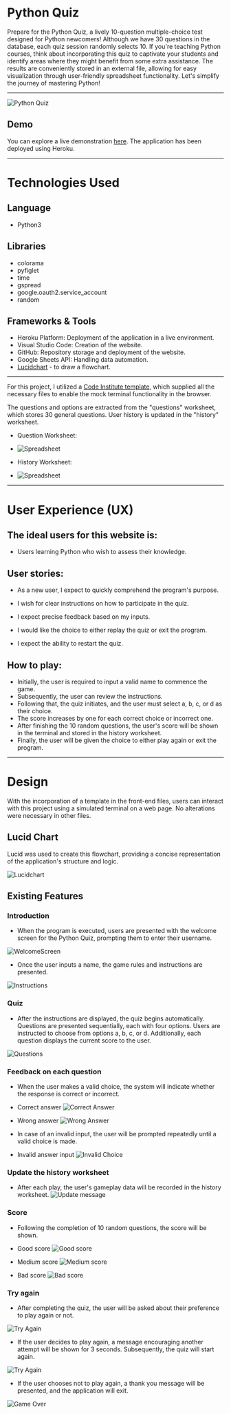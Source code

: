 # Python Quiz

Prepare for the Python Quiz, a lively 10-question multiple-choice test designed for Python newcomers! Although we have 30 questions in the database, each quiz session randomly selects 10. If you're teaching Python courses, think about incorporating this quiz to captivate your students and identify areas where they might benefit from some extra assistance. The results are conveniently stored in an external file, allowing for easy visualization through user-friendly spreadsheet functionality. Let's simplify the journey of mastering Python!

- - -

![Python Quiz](documentation/welcomescreen.png)

## Demo

You can explore a live demonstration [here](https://project3-python-quiz-5f0c6fd0bce1.herokuapp.com/).
The application has been deployed using Heroku.

- - -

# Technologies Used
## Language
* Python3

## Libraries
* colorama
* pyfiglet
* time
* gspread
* google.oauth2.service_account
* random

## Frameworks & Tools
* Heroku Platform: Deployment of the application in a live environment.
* Visual Studio Code: Creation of the website.
* GitHub: Repository storage and deployment of the website.
* Google Sheets API: Handling data automation.
* [Lucidchart](https://www.lucidchart.com/) - to draw a flowchart.

- - -

For this project, I utilized a [Code Institute template](https://github.com/Code-Institute-Org/python-essentials-template), which supplied all the necessary files to enable the mock terminal functionality in the browser.

The questions and options are extracted from the "questions" worksheet, which stores 30 general questions. User history is updated in the "history" worksheet.

* Question Worksheet:
* ![Spreadsheet](documentation/questionsworksheet.png)

* History Worksheet:
* ![Spreadsheet](documentation/historyworksheet.png)

- - - 

# User Experience (UX)

## The ideal users for this website is:
* Users learning Python who wish to assess their knowledge.

## User stories:

* As a new user, I expect to quickly comprehend the program's purpose.


* I wish for clear instructions on how to participate in the quiz.
* I expect precise feedback based on my inputs.
* I would like the choice to either replay the quiz or exit the program.
* I expect the ability to restart the quiz.

## How to play:

- Initially, the user is required to input a valid name to commence the game.
- Subsequently, the user can review the instructions.
- Following that, the quiz initiates, and the user must select a, b, c, or d as their choice.
- The score increases by one for each correct choice or incorrect one.
- After finishing the 10 random questions, the user's score will be shown in the terminal and stored in the history worksheet.
- Finally, the user will be given the choice to either play again or exit the program.

- - -

# Design

With the incorporation of a template in the front-end files, users can interact with this project using a simulated terminal on a web page. No alterations were necessary in other files.

## Lucid Chart
Lucid was used to create this flowchart, providing a concise representation of the application's structure and logic.

![Lucidchart](documentation/lucidchartquiz.png)

## Existing Features

### Introduction
- When the program is executed, users are presented with the welcome screen for the Python Quiz, prompting them to enter their username.

![WelcomeScreen](documentation/welcomescreen.png)

- Once the user inputs a name, the game rules and instructions are presented.

![Instructions](documentation/gamerules.png)

### Quiz

- After the instructions are displayed, the quiz begins automatically. Questions are presented sequentially, each with four options. Users are instructed to choose from options a, b, c, or d. Additionally, each question displays the current score to the user.

![Questions](documentation/questions.png)

### Feedback on each question

- When the user makes a valid choice, the system will indicate whether the response is correct or incorrect.

* Correct answer
![Correct Answer](documentation/correct_answer.png)

* Wrong answer
![Wrong Answer](documentation/wrong_answer.png)

- In case of an invalid input, the user will be prompted repeatedly until a valid choice is made.

* Invalid answer input
![Invalid Choice](documentation/invalid_answer_input.png)

### Update the history worksheet

- After each play, the user's gameplay data will be recorded in the history worksheet.
![Update message](documentation/update_message.png)

### Score

- Following the completion of 10 random questions, the score will be shown.

* Good score
![Good score](documentation/good_score.png)

* Medium score
![Medium score](documentation/medium_score.png)

* Bad score
![Bad score](documentation/bad_score.png)

### Try again

- After completing the quiz, the user will be asked about their preference to play again or not.

![Try Again](documentation/tryagain_question.png)

- If the user decides to play again, a message encouraging another attempt will be shown for 3 seconds. Subsequently, the quiz will start again.

![Try Again](documentation/tryagain_message.png)

- If the user chooses not to play again, a thank you message will be presented, and the application will exit.

![Game Over](documentation/gameover_message.png)